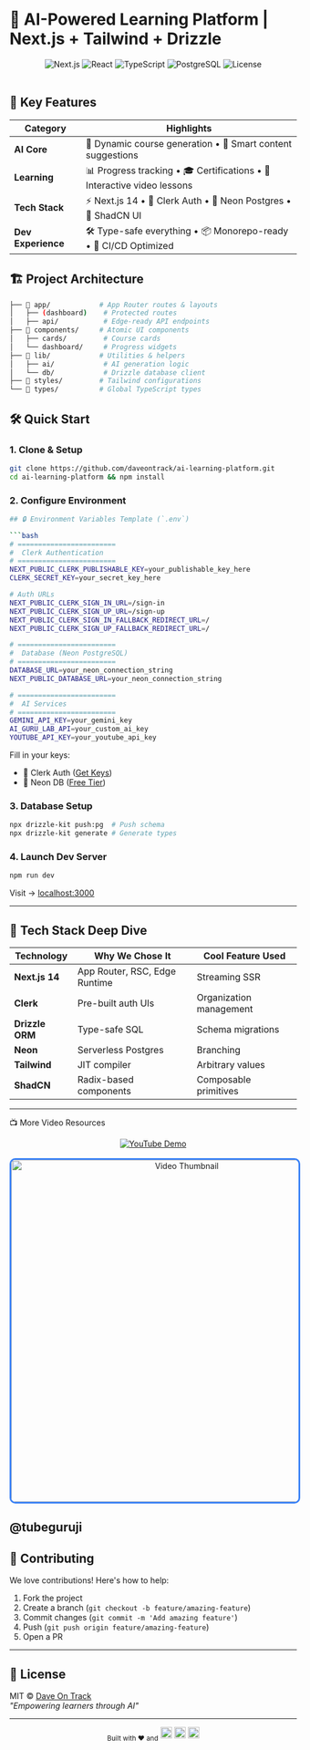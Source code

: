 # 🚀 AI-Powered Learning Platform | Next.js + Tailwind + Drizzle

<div align="center">
  <img src="https://img.shields.io/badge/Next.js-14-black?logo=next.js" alt="Next.js">
  <img src="https://img.shields.io/badge/React-18-%2361DAFB?logo=react" alt="React">
  <img src="https://img.shields.io/badge/TypeScript-Strict-%23007ACC?logo=typescript" alt="TypeScript">
  <img src="https://img.shields.io/badge/PostgreSQL-Neon-%234169E1?logo=postgresql" alt="PostgreSQL">
  <img src="https://img.shields.io/badge/License-MIT-green" alt="License">
</div>

<br />

## 🌟 Key Features

| Category        | Highlights                                                                 |
|-----------------|----------------------------------------------------------------------------|
| **AI Core**     | 🧠 Dynamic course generation • 📝 Smart content suggestions               |
| **Learning**    | 📊 Progress tracking • 🎓 Certifications • 🎥 Interactive video lessons   |
| **Tech Stack**  | ⚡ Next.js 14 • 🔐 Clerk Auth • 🐘 Neon Postgres • 🎨 ShadCN UI           |
| **Dev Experience** | 🛠️ Type-safe everything • 📦 Monorepo-ready • 🔄 CI/CD Optimized       |

## 🏗️ Project Architecture

```bash
├── 📁 app/            # App Router routes & layouts
│   ├── (dashboard)    # Protected routes
│   ├── api/           # Edge-ready API endpoints
├── 📁 components/     # Atomic UI components
│   ├── cards/         # Course cards
│   └── dashboard/     # Progress widgets
├── 📁 lib/            # Utilities & helpers
│   ├── ai/            # AI generation logic
│   └── db/            # Drizzle database client
├── 📁 styles/         # Tailwind configurations
└── 📁 types/          # Global TypeScript types
```
## 🛠️ Quick Start

### 1. Clone & Setup

```bash
git clone https://github.com/daveontrack/ai-learning-platform.git
cd ai-learning-platform && npm install
```

### 2. Configure Environment

```bash
## 🔒 Environment Variables Template (`.env`)

```bash
# ========================
#  Clerk Authentication
# ========================
NEXT_PUBLIC_CLERK_PUBLISHABLE_KEY=your_publishable_key_here
CLERK_SECRET_KEY=your_secret_key_here

# Auth URLs
NEXT_PUBLIC_CLERK_SIGN_IN_URL=/sign-in
NEXT_PUBLIC_CLERK_SIGN_UP_URL=/sign-up
NEXT_PUBLIC_CLERK_SIGN_IN_FALLBACK_REDIRECT_URL=/
NEXT_PUBLIC_CLERK_SIGN_UP_FALLBACK_REDIRECT_URL=/

# ========================
#  Database (Neon PostgreSQL)
# ========================
DATABASE_URL=your_neon_connection_string
NEXT_PUBLIC_DATABASE_URL=your_neon_connection_string

# ========================
#  AI Services
# ========================
GEMINI_API_KEY=your_gemini_key
AI_GURU_LAB_API=your_custom_ai_key
YOUTUBE_API_KEY=your_youtube_api_key
```

Fill in your keys:
- 🔑 Clerk Auth ([Get Keys](https://dashboard.clerk.com))
- 🐘 Neon DB ([Free Tier](https://neon.tech))

### 3. Database Setup

```bash
npx drizzle-kit push:pg  # Push schema
npx drizzle-kit generate # Generate types
```

### 4. Launch Dev Server

```bash
npm run dev
```

Visit → [localhost:3000](http://localhost:3000)

---

## 🧩 Tech Stack Deep Dive

| Technology       | Why We Chose It                          | Cool Feature Used             |
|------------------|------------------------------------------|--------------------------------|
| **Next.js 14**   | App Router, RSC, Edge Runtime            | Streaming SSR                  |
| **Clerk**        | Pre-built auth UIs                       | Organization management        |
| **Drizzle ORM**  | Type-safe SQL                            | Schema migrations              |
| **Neon**         | Serverless Postgres                      | Branching                      |
| **Tailwind**     | JIT compiler                             | Arbitrary values               |
| **ShadCN**       | Radix-based components                   | Composable primitives          |

---

📺 More Video Resources

<div align="center">
  <a href="https://www.youtube.com/watch?v=utInDVvTbWg&list=PPSV&t=12s" target="_blank">
    <img src="https://img.shields.io/badge/▶️_Watch_Video_Overview-FF0000?style=for-the-badge&logo=youtube&logoColor=white" alt="YouTube Demo">
  </a>
  <br/><br/>
  <a href="https://www.youtube.com/watch?v=utInDVvTbWg&list=PPSV&t=12s" target="_blank">
    <img src="https://img.youtube.com/vi/utInDVvTbWg/maxresdefault.jpg" alt="Video Thumbnail" width="600" style="border-radius: 10px; border: 3px solid #3b82f6;">
  </a>
</div>

@tubeguruji  
---

## 🤝 Contributing

We love contributions! Here's how to help:

1. Fork the project
2. Create a branch (`git checkout -b feature/amazing-feature`)
3. Commit changes (`git commit -m 'Add amazing feature'`)
4. Push (`git push origin feature/amazing-feature`)
5. Open a PR

---

## 📜 License

MIT © [Dave On Track](https://github.com/daveontrack)  
*"Empowering learners through AI"*

---

<div align="center">
  <sub>Built with ❤️ and</sub>  
  <img src="https://img.shields.io/badge/-TypeScript-blue" height="20">
  <img src="https://img.shields.io/badge/-TailwindCSS-38B2AC" height="20">
  <img src="https://img.shields.io/badge/-Next.js-black" height="20">
</div>


